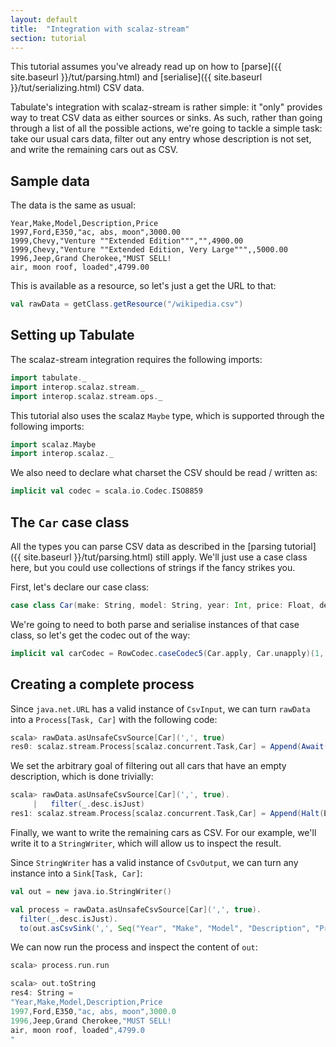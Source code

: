 ```yaml
---
layout: default
title:  "Integration with scalaz-stream"
section: tutorial
---
```

This tutorial assumes you've already read up on how to [parse]({{ site.baseurl }}/tut/parsing.html) and
[serialise]({{ site.baseurl }}/tut/serializing.html) CSV data.

Tabulate's integration with scalaz-stream is rather simple: it "only" provides way to treat CSV data as either sources
or sinks. As such, rather than going through a list of all the possible actions, we're going to tackle a simple task:
take our usual cars data, filter out any entry whose description is not set, and write the remaining cars out as CSV.

## Sample data
The data is the same as usual:

```
Year,Make,Model,Description,Price
1997,Ford,E350,"ac, abs, moon",3000.00
1999,Chevy,"Venture ""Extended Edition""","",4900.00
1999,Chevy,"Venture ""Extended Edition, Very Large""",,5000.00
1996,Jeep,Grand Cherokee,"MUST SELL!
air, moon roof, loaded",4799.00
```

This is available as a resource, so let's just a get the URL to that:
 
```scala
val rawData = getClass.getResource("/wikipedia.csv")
```

## Setting up Tabulate
The scalaz-stream integration requires the following imports:

```scala
import tabulate._
import interop.scalaz.stream._
import interop.scalaz.stream.ops._
```

This tutorial also uses the scalaz `Maybe` type, which is supported through the following imports:

```scala
import scalaz.Maybe
import interop.scalaz._
```

We also need to declare what charset the CSV should be read / written as:
 
```scala
implicit val codec = scala.io.Codec.ISO8859
```

## The `Car` case class
All the types you can parse CSV data as described in the [parsing tutorial]({{ site.baseurl }}/tut/parsing.html) still
apply. We'll just use a case class here, but you could use collections of strings if the fancy strikes you.

First, let's declare our case class:

```scala
case class Car(make: String, model: String, year: Int, price: Float, desc: Maybe[String])
```

We're going to need to both parse and serialise instances of that case class, so let's get the codec out of the way:

```scala
implicit val carCodec = RowCodec.caseCodec5(Car.apply, Car.unapply)(1, 2, 0, 4, 3)
```


## Creating a complete process
Since `java.net.URL` has a valid instance of `CsvInput`, we can turn `rawData` into a `Process[Task, Car]` with the
following code:

```scala
scala> rawData.asUnsafeCsvSource[Car](',', true)
res0: scalaz.stream.Process[scalaz.concurrent.Task,Car] = Append(Await(scalaz.concurrent.Task@432f11e1,<function1>,<function1>),Vector(<function1>))
```

We set the arbitrary goal of filtering out all cars that have an empty description, which is done trivially:

```scala
scala> rawData.asUnsafeCsvSource[Car](',', true).
     |   filter(_.desc.isJust)
res1: scalaz.stream.Process[scalaz.concurrent.Task,Car] = Append(Halt(End),Vector(<function1>))
```

Finally, we want to write the remaining cars as CSV. For our example, we'll write it to a `StringWriter`, which will
allow us to inspect the result.

Since `StringWriter` has a valid instance of `CsvOutput`, we can turn any instance into a `Sink[Task, Car]`:

```scala
val out = new java.io.StringWriter()

val process = rawData.asUnsafeCsvSource[Car](',', true).
  filter(_.desc.isJust).
  to(out.asCsvSink(',', Seq("Year", "Make", "Model", "Description", "Price")))
```

We can now run the process and inspect the content of `out`:

```scala
scala> process.run.run

scala> out.toString
res4: String =
"Year,Make,Model,Description,Price
1997,Ford,E350,"ac, abs, moon",3000.0
1996,Jeep,Grand Cherokee,"MUST SELL!
air, moon roof, loaded",4799.0
"
```
